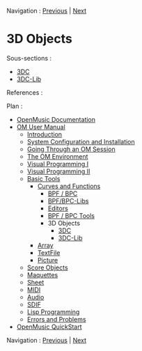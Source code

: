 
Navigation : [Previous](Tools "page précédente\(BPF / BPC
Tools\)") | [Next](3DC "Next\(3DC\)")

# 3D Objects

Sous-sections :

  * [3DC](3DC)
  * [3DC-Lib](3DC-Lib)

References :

Plan :

  * [OpenMusic Documentation](OM-Documentation)
  * [OM User Manual](OM-User-Manual)
    * [Introduction](00-Sommaire)
    * [System Configuration and Installation](Installation)
    * [Going Through an OM Session](Goingthrough)
    * [The OM Environment](Environment)
    * [Visual Programming I](BasicVisualProgramming)
    * [Visual Programming II](AdvancedVisualProgramming)
    * [Basic Tools](BasicObjects)
      * [Curves and Functions](CurvesAndFunctions)
        * [BPF / BPC](BPF-BPC)
        * [BPF/BPC-Libs](MultiBPF)
        * [Editors](BPFEditors)
        * [BPF / BPC Tools](Tools)
        * 3D Objects
          * [3DC](3DC)
          * [3DC-Lib](3DC-Lib)
      * [Array](ClassArray)
      * [TextFile](textfile)
      * [Picture](Picture)
    * [Score Objects](ScoreObjects)
    * [Maquettes](Maquettes)
    * [Sheet](Sheet)
    * [MIDI](MIDI)
    * [Audio](Audio)
    * [SDIF](SDIF)
    * [Lisp Programming](Lisp)
    * [Errors and Problems](errors)
  * [OpenMusic QuickStart](QuickStart-Chapters)

Navigation : [Previous](Tools "page précédente\(BPF / BPC
Tools\)") | [Next](3DC "Next\(3DC\)")

